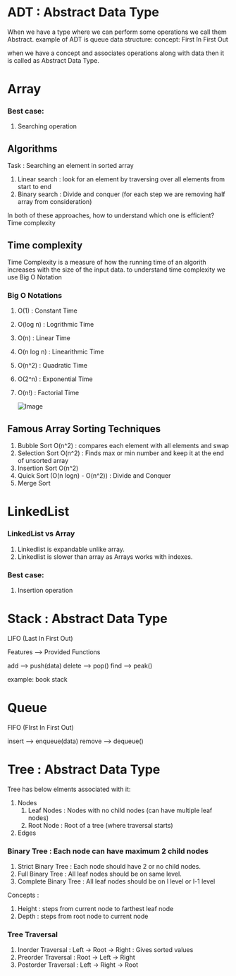 # ADT : Abstract Data Type

When we have a type where we can perform some operations we call them Abstract.
example of ADT is queue data structure:
concept: First In First Out

when we have a concept and associates operations along with data then it is called as Abstract Data Type.

# Array

###  Best case:
1. Searching operation

## Algorithms

Task : Searching an element in sorted array

1. Linear search : look for an element by traversing over all elements from start to end
2. Binary search : Divide and conquer (for each step we are removing half array from consideration)

In both of these approaches, how to understand which one is efficient?\
Time complexity

## Time complexity
Time Complexity is a measure of how the running time of an algorith increases with the size of the input data.
to understand time complexity we use Big O Notation

### Big O Notations
1. O(1) : Constant Time
2. O(log n) : Logrithmic Time
3. O(n) : Linear Time
4. O(n log n) : Linearithmic Time
5. O(n^2) : Quadratic Time
6. O(2^n) : Exponential Time
7. O(n!) : Factorial Time


   ![Image](https://github.com/user-attachments/assets/34ae37ca-1782-4992-91a8-3cb612752e5b)


## Famous Array Sorting Techniques

1. Bubble Sort O(n^2) : compares each element with all elements and swap
2. Selection Sort O(n^2) : Finds max or min number and keep it at the end of unsorted array
3. Insertion Sort O(n^2)
4. Quick Sort (O(n logn) - O(n^2)) : Divide and Conquer
5. Merge Sort



# LinkedList

### LinkedList vs Array
1. Linkedlist is expandable unlike array.
2. Linkedlist is slower than array as Arrays works with indexes.

###  Best case:
1. Insertion operation

# Stack : Abstract Data Type

LIFO (Last In First Out)

Features --> Provided Functions

add --> push(data)
delete --> pop()
find --> peak()

example: book stack


# Queue

FIFO (FIrst In First Out)

insert --> enqueue(data)
remove --> dequeue()


# Tree : Abstract Data Type

Tree has below elments associated with it:
1. Nodes
   1. Leaf Nodes : Nodes with no child nodes (can have multiple leaf nodes)
   2. Root Node : Root of a tree (where traversal starts)
2. Edges

### Binary Tree : Each node can have maximum 2 child nodes
1. Strict Binary Tree : Each node should have 2 or no child nodes.
2. Full Binary Tree : All leaf nodes should be on same level.
3. Complete Binary Tree : All leaf nodes should be on l level or l-1 level

Concepts :
1. Height : steps from current node to farthest leaf node
2. Depth : steps from root node to current node

### Tree Traversal 
1. Inorder Traversal : Left -> Root -> Right : Gives sorted values
2. Preorder Traversal : Root -> Left -> Right
3. Postorder Traversal : Left -> Right -> Root
